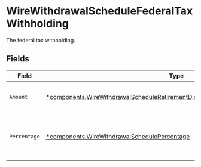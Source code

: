 # WireWithdrawalScheduleFederalTaxWithholding

The federal tax withholding.


## Fields

| Field                                                                                                                                                                                     | Type                                                                                                                                                                                      | Required                                                                                                                                                                                  | Description                                                                                                                                                                               | Example                                                                                                                                                                                   |
| ----------------------------------------------------------------------------------------------------------------------------------------------------------------------------------------- | ----------------------------------------------------------------------------------------------------------------------------------------------------------------------------------------- | ----------------------------------------------------------------------------------------------------------------------------------------------------------------------------------------- | ----------------------------------------------------------------------------------------------------------------------------------------------------------------------------------------- | ----------------------------------------------------------------------------------------------------------------------------------------------------------------------------------------- |
| `Amount`                                                                                                                                                                                  | [*components.WireWithdrawalScheduleRetirementDistributionFederalTaxWithholdingAmount](../../models/components/wirewithdrawalscheduleretirementdistributionfederaltaxwithholdingamount.md) | :heavy_minus_sign:                                                                                                                                                                        | Fixed USD amount to withhold for taxes.                                                                                                                                                   | {<br/>"value": "1.23"<br/>}                                                                                                                                                               |
| `Percentage`                                                                                                                                                                              | [*components.WireWithdrawalSchedulePercentage](../../models/components/wirewithdrawalschedulepercentage.md)                                                                               | :heavy_minus_sign:                                                                                                                                                                        | Percentage of total disbursement amount to withhold for taxes.                                                                                                                            | {<br/>"value": "11.25"<br/>}                                                                                                                                                              |